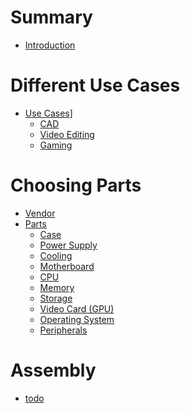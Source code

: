 # Summary

- [Introduction](./introduction.md)
# Different Use Cases
- [Use Cases](./use-cases/use-cases.md)]
    - [CAD](./use-cases/cad.md)
    - [Video Editing](./use-cases/video-editing.md)
    - [Gaming](./use-cases/gaming.md)

# Choosing Parts
- [Vendor](./choosing-parts/vendor.md)
- [Parts](./choosing-parts/parts.md)
    - [Case](./choosing-parts/case.md)
    - [Power Supply](./choosing-parts/power-supply.md)
    - [Cooling](./choosing-parts/cpu-cooler.md)
    - [Motherboard](./choosing-parts/motherboard.md)
    - [CPU](./choosing-parts/cpu.md)
    - [Memory](./choosing-parts/memory.md)
    - [Storage](./choosing-parts/storage.md)
    - [Video Card (GPU)](./choosing-parts/video-card.md)
    - [Operating System](./choosing-parts/operating-system.md)
    - [Peripherals](./choosing-parts/peripherals.md)

# Assembly
- [todo]()